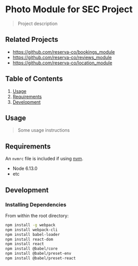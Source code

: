 # Photo Module for SEC Project

> Project description

## Related Projects

  - https://github.com/reserva-co/bookings_module
  - https://github.com/reserva-co/reviews_module
  - https://github.com/reserva-co/location_module


## Table of Contents

1. [Usage](#Usage)
1. [Requirements](#requirements)
1. [Development](#development)

## Usage

> Some usage instructions

## Requirements

An `nvmrc` file is included if using [nvm](https://github.com/creationix/nvm).

- Node 6.13.0
- etc

## Development

### Installing Dependencies

From within the root directory:

```sh
npm install -g webpack
npm install webpack-cli
npm install babel-loader
npm install react-dom
npm install react
npm install @babel/core
npm install @babel/preset-env
npm install @babel/preset-react
```